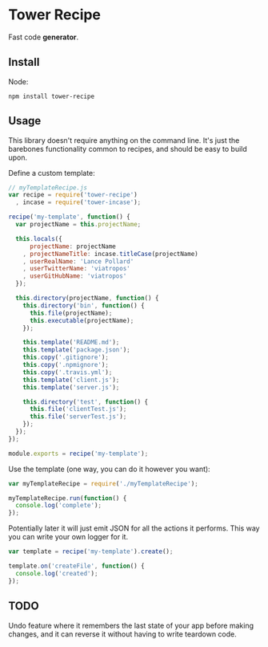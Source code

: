 # Tower Recipe

Fast code **generator**.

## Install

Node:

```
npm install tower-recipe
```

## Usage

This library doesn't require anything on the command line. It's just the barebones functionality common to recipes, and should be easy to build upon.

Define a custom template:

``` javascript
// myTemplateRecipe.js
var recipe = require('tower-recipe')
  , incase = require('tower-incase');

recipe('my-template', function() {
  var projectName = this.projectName;

  this.locals({
      projectName: projectName
    , projectNameTitle: incase.titleCase(projectName)
    , userRealName: 'Lance Pollard'
    , userTwitterName: 'viatropos'
    , userGitHubName: 'viatropos'
  });

  this.directory(projectName, function() {
    this.directory('bin', function() {
      this.file(projectName);
      this.executable(projectName);
    });

    this.template('README.md');
    this.template('package.json');
    this.copy('.gitignore');
    this.copy('.npmignore');
    this.copy('.travis.yml');
    this.template('client.js');
    this.template('server.js');

    this.directory('test', function() {
      this.file('clientTest.js');
      this.file('serverTest.js');
    });
  });
});

module.exports = recipe('my-template');
```

Use the template (one way, you can do it however you want):

``` javascript
var myTemplateRecipe = require('./myTemplateRecipe');

myTemplateRecipe.run(function() {
  console.log('complete');
});
```

Potentially later it will just emit JSON for all the actions it performs. This way you can write your own logger for it.

``` javascript
var template = recipe('my-template').create();

template.on('createFile', function() {
  console.log('created');
});
```

## TODO

Undo feature where it remembers the last state of your app before making changes, and it can reverse it without having to write teardown code.
